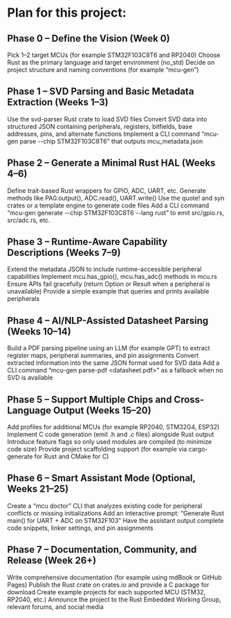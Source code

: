 # Plan for this project:


## Phase 0 – Define the Vision (Week 0)

Pick 1–2 target MCUs (for example STM32F103C8T6 and RP2040)
Choose Rust as the primary language and target environment (no_std)
Decide on project structure and naming conventions (for example “mcu-gen”)

## Phase 1 – SVD Parsing and Basic Metadata Extraction (Weeks 1–3)

Use the svd-parser Rust crate to load SVD files
Convert SVD data into structured JSON containing peripherals, registers, bitfields, base addresses, pins, and alternate functions
Implement a CLI command “mcu-gen parse --chip STM32F103C8T6” that outputs mcu_metadata.json

## Phase 2 – Generate a Minimal Rust HAL (Weeks 4–6)

Define trait-based Rust wrappers for GPIO, ADC, UART, etc.
Generate methods like PA0.output(), ADC.read(), UART.write()
Use the quote! and syn crates or a template engine to generate code files
Add a CLI command “mcu-gen generate --chip STM32F103C8T6 --lang rust” to emit src/gpio.rs, src/adc.rs, etc.

## Phase 3 – Runtime-Aware Capability Descriptions (Weeks 7–9)

Extend the metadata JSON to include runtime-accessible peripheral capabilities
Implement mcu.has_gpio(), mcu.has_adc() methods in mcu.rs
Ensure APIs fail gracefully (return Option or Result when a peripheral is unavailable)
Provide a simple example that queries and prints available peripherals

## Phase 4 – AI/NLP-Assisted Datasheet Parsing (Weeks 10–14)

Build a PDF parsing pipeline using an LLM (for example GPT) to extract register maps, peripheral summaries, and pin assignments
Convert extracted information into the same JSON format used for SVD data
Add a CLI command “mcu-gen parse-pdf <datasheet.pdf>” as a fallback when no SVD is available

## Phase 5 – Support Multiple Chips and Cross-Language Output (Weeks 15–20)

Add profiles for additional MCUs (for example RP2040, STM32G4, ESP32)
Implement C code generation (emit .h and .c files) alongside Rust output
Introduce feature flags so only used modules are compiled (to minimize code size)
Provide project scaffolding support (for example via cargo-generate for Rust and CMake for C)

## Phase 6 – Smart Assistant Mode (Optional, Weeks 21–25)

Create a “mcu doctor” CLI that analyzes existing code for peripheral conflicts or missing initializations
Add an interactive prompt: “Generate Rust main() for UART + ADC on STM32F103”
Have the assistant output complete code snippets, linker settings, and pin assignments

## Phase 7 – Documentation, Community, and Release (Week 26+)

Write comprehensive documentation (for example using mdBook or GitHub Pages)
Publish the Rust crate on crates.io and provide a C package for download
Create example projects for each supported MCU (STM32, RP2040, etc.)
Announce the project to the Rust Embedded Working Group, relevant forums, and social media